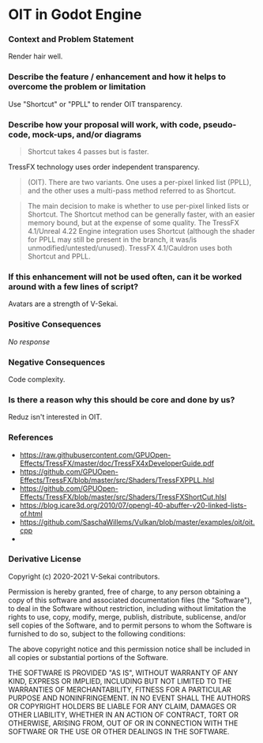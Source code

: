 # OIT in Godot Engine

### Context and Problem Statement

Render hair well.

### Describe the feature / enhancement and how it helps to overcome the problem or limitation

Use "Shortcut" or "PPLL" to render OIT transparency.

### Describe how your proposal will work, with code, pseudo-code, mock-ups, and/or diagrams

> Shortcut takes 4 passes but is faster.

TressFX technology uses order independent transparency.

> (OIT). There are two variants. One uses a per-pixel linked list (PPLL), and the other uses a multi-pass 
method referred to as Shortcut.

> The main decision to make is whether to use per-pixel linked lists or Shortcut. The Shortcut method can 
be generally faster, with an easier memory bound, but at the expense of some quality. The TressFX 
4.1/Unreal 4.22 Engine integration uses Shortcut (although the shader for PPLL may still be present in 
the branch, it was/is unmodified/untested/unused). TressFX 4.1/Cauldron uses both Shortcut and PPLL. 

### If this enhancement will not be used often, can it be worked around with a few lines of script?

Avatars are a strength of V-Sekai.

### Positive Consequences

_No response_

### Negative Consequences

Code complexity.

### Is there a reason why this should be core and done by us?

Reduz isn't interested in OIT.

### References

- https://raw.githubusercontent.com/GPUOpen-Effects/TressFX/master/doc/TressFX4xDeveloperGuide.pdf
- https://github.com/GPUOpen-Effects/TressFX/blob/master/src/Shaders/TressFXPPLL.hlsl
- https://github.com/GPUOpen-Effects/TressFX/blob/master/src/Shaders/TressFXShortCut.hlsl
- https://blog.icare3d.org/2010/07/opengl-40-abuffer-v20-linked-lists-of.html
- https://github.com/SaschaWillems/Vulkan/blob/master/examples/oit/oit.cpp
- 
### Derivative License

Copyright (c) 2020-2021 V-Sekai contributors.

Permission is hereby granted, free of charge, to any person obtaining a copy
of this software and associated documentation files (the "Software"), to deal
in the Software without restriction, including without limitation the rights
to use, copy, modify, merge, publish, distribute, sublicense, and/or sell
copies of the Software, and to permit persons to whom the Software is
furnished to do so, subject to the following conditions:

The above copyright notice and this permission notice shall be included in all
copies or substantial portions of the Software.

THE SOFTWARE IS PROVIDED "AS IS", WITHOUT WARRANTY OF ANY KIND, EXPRESS OR
IMPLIED, INCLUDING BUT NOT LIMITED TO THE WARRANTIES OF MERCHANTABILITY,
FITNESS FOR A PARTICULAR PURPOSE AND NONINFRINGEMENT. IN NO EVENT SHALL THE
AUTHORS OR COPYRIGHT HOLDERS BE LIABLE FOR ANY CLAIM, DAMAGES OR OTHER
LIABILITY, WHETHER IN AN ACTION OF CONTRACT, TORT OR OTHERWISE, ARISING FROM,
OUT OF OR IN CONNECTION WITH THE SOFTWARE OR THE USE OR OTHER DEALINGS IN THE
SOFTWARE.
